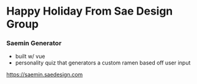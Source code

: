# Happy Holiday From Sae Design Group

### Saemin Generator

- built w/ vue
- personality quiz that generators a custom ramen based off user input

https://saemin.saedesign.com
